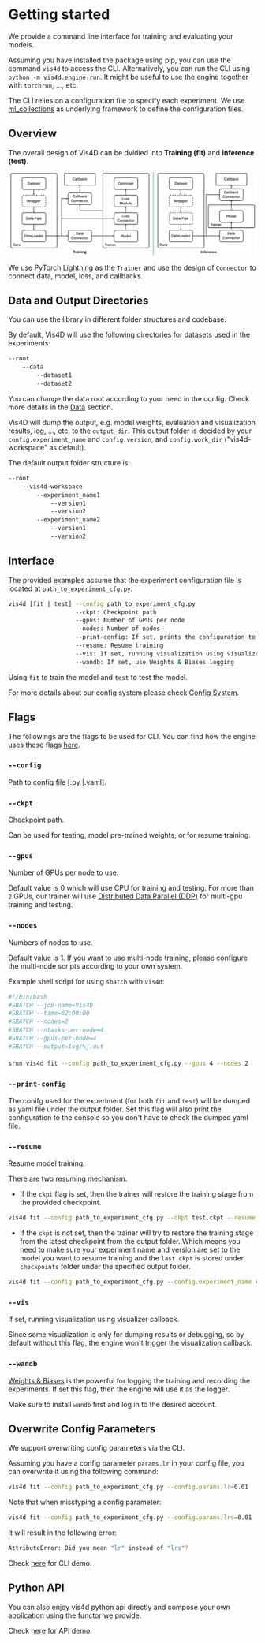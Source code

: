 # Getting started

We provide a command line interface for training and evaluating your models.

Assuming you have installed the package using pip, you can use the command `vis4d` to access the CLI.
Alternatively, you can run the CLI using `python -m vis4d.engine.run`.
It might be useful to use the engine together with `torchrun`, ..., etc.

The CLI relies on a configuration file to specify each experiment. We use [ml_collections](https://github.com/google/ml_collections) as underlying framework to define the configuration files.

## Overview

The overall design of Vis4D can be dvidied into **Training (fit)** and **Inference (test)**.

<p align="center">
    <!-- pypi-strip -->
    <picture>
    <!-- /pypi-strip -->
    <img alt="vis4d" src="../_static/pipeline.png">
    <!-- pypi-strip -->
    </picture>
    <!-- /pypi-strip -->
</p>

We use [PyTorch Lightning](https://lightning.ai/docs/pytorch/latest/) as the `Trainer` and use the design of `Connector` to connect data, model, loss, and callbacks.

## Data and Output Directories

You can use the library in different folder structures and codebase.

By default, Vis4D will use the following directories for datasets used in the experiments:

```bash
--root
    --data
        --dataset1
        --dataset2
```

You can change the data root according to your need in the config.
Check more details in the [Data](../dev_guide/data.md) section.

Vis4D will dump the output, e.g. model weights, evaluation and visualization results, log, ..., etc, to the `output_dir`.
This output folder is decided by your `config.experiment_name` and `config.version`, and `config.work_dir` ("vis4d-workspace" as default).

The default output folder structure is:

```bash
--root
    --vis4d-workspace
        --experiment_name1
            --version1
            --version2
        --experiment_name2
            --version1
            --version2
```

## Interface

The provided examples assume that the experiment configuration file is located at `path_to_experiment_cfg.py`.

```bash
vis4d [fit | test] --config path_to_experiment_cfg.py
                   --ckpt: Checkpoint path
                   --gpus: Number of GPUs per node
                   --nodes: Number of nodes
                   --print-config: If set, prints the configuration to the console
                   --resume: Resume training
                   --vis: If set, running visualization using visualizer callback
                   --wandb: If set, use Weights & Biases logging
```

Using `fit` to train the model and `test` to test the model.

For more details about our config system please check [Config System](./config.md).

## Flags

The followings are the flags to be used for CLI. You can find how the engine uses these flags [here](https://github.com/SysCV/vis4d/blob/main/vis4d/engine/run.py).

### `--config`

Path to config file [.py |.yaml].

### `--ckpt`

Checkpoint path.

Can be used for testing, model pre-trained weights, or for resume training.

### `--gpus`

Number of GPUs per node to use.

Default value is 0 which will use CPU for training and testing. For more than `2` GPUs, our trainer will use [Distributed Data Parallel (DDP)](https://docs.pytorch.org/tutorials/intermediate/ddp_tutorial.html) for multi-gpu training and testing.

### `--nodes`

Numbers of nodes to use.

Default value is 1. If you want to use multi-node training, please configure the multi-node scripts according to your own system.

Example shell script for using `sbatch` with `vis4d`:
```bash
#!/bin/bash
#SBATCH --job-name=Vis4D
#SBATCH --time=02:00:00
#SBATCH --nodes=2
#SBATCH --ntasks-per-node=4
#SBATCH --gpus-per-node=4
#SBATCH --output=log/%j.out

srun vis4d fit --config path_to_experiment_cfg.py --gpus 4 --nodes 2
```

### `--print-config`

The conifg used for the experiment (for both `fit` and `test`) will be dumped as yaml file under the output folder. Set this flag will also print the configuration to the console so you don't have to check the dumped yaml file.

### `--resume`

Resume model training.

There are two resuming mechanism.

- If the `ckpt` flag is set, then the trainer will restore the training stage from the provided checkpoint.

```bash
vis4d fit --config path_to_experiment_cfg.py --ckpt test.ckpt --resume
```

- If the `ckpt` is not set, then the trainer will try to restore the training stage from the latest checkpoint from the output folder. Which means you need to make sure your experiment name and version are set to the model you want to resume training and the `last.ckpt` is stored under `checkpoints` folder under the specified output folder.

```bash
vis4d fit --config path_to_experiment_cfg.py --config.experiment_name exp_1 --config.version first_trial --resume
```

### `--vis`

If set, running visualization using visualizer callback.

Since some visualization is only for dumping results or debugging, so by default without this flag, the engine won't trigger the visualization callback.

### `--wandb`

[Weights & Biases](https://wandb.ai/site/) is the powerful for logging the training and recording the experiments. If set this flag, then the engine will use it as the logger.

Make sure to install `wandb` first and log in to the desired account.

## Overwrite Config Parameters

We support overwriting config parameters via the CLI.

Assuming you have a config parameter `params.lr` in your config file, you can overwrite it using the following command:

```bash
vis4d fit --config path_to_experiment_cfg.py --config.params.lr=0.01
```

Note that when misstyping a config parameter:

```bash
vis4d fit --config path_to_experiment_cfg.py --config.params.lrs=0.01
```

It will result in the following error:

```bash
AttributeError: Did you mean "lr" instead of "lrs"?
```

Check [here](./cli.ipynb) for CLI demo.

## Python API

You can also enjoy vis4d python api directly and compose your own application using the functor we provide.

Check [here](./api.ipynb) for API demo.
